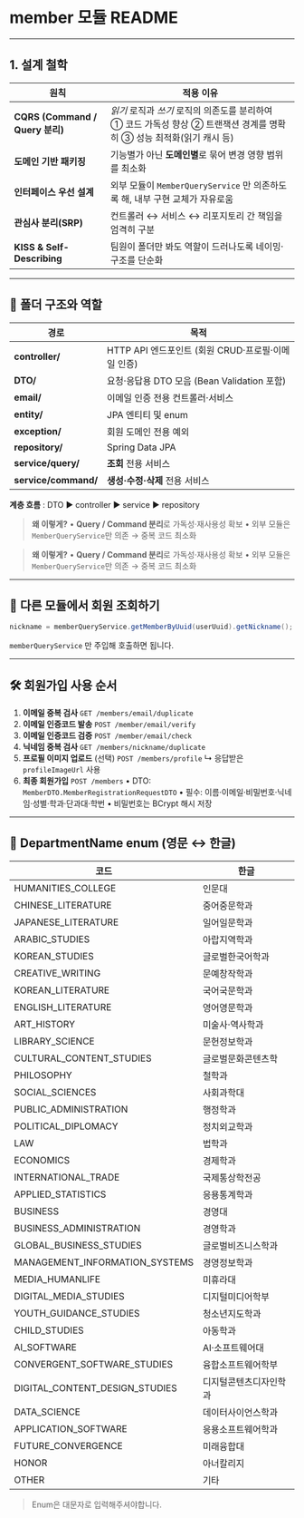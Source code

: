 # member 모듈 README

---
## 1. 설계 철학 

| 원칙 | 적용 이유 |
|------|-----------|
| **CQRS (Command / Query 분리)** | *읽기* 로직과 *쓰기* 로직의 의존도를 분리하여<br>① 코드 가독성 향상 ② 트랜잭션 경계를 명확히 ③ 성능 최적화(읽기 캐시 등) |
| **도메인 기반 패키징** | 기능별가 아닌 **도메인별**로 묶어 변경 영향 범위를 최소화 |
| **인터페이스 우선 설계** | 외부 모듈이 `MemberQueryService` 만 의존하도록 해, 내부 구현 교체가 자유로움 |
| **관심사 분리(SRP)** | 컨트롤러 ↔ 서비스 ↔ 리포지토리 간 책임을 엄격히 구분 |
| **KISS & Self-Describing** | 팀원이 폴더만 봐도 역할이 드러나도록 네이밍·구조를 단순화 |

---

## 📂 폴더 구조와 역할

| 경로                   | 목적                                  |
| -------------------- | ----------------------------------- |
| **controller/**      | HTTP API 엔드포인트 (회원 CRUD·프로필·이메일 인증) |
| **DTO/**             | 요청·응답용 DTO 모음 (Bean Validation 포함)  |
| **email/**           | 이메일 인증 전용 컨트롤러·서비스                  |
| **entity/**          | JPA 엔티티 및 enum                      |
| **exception/**       | 회원 도메인 전용 예외                        |
| **repository/**      | Spring Data JPA                     |
| **service/query/**   | **조회** 전용 서비스                       |
| **service/command/** | **생성·수정·삭제** 전용 서비스                 |

**계층 흐름** : DTO ▶ controller ▶ service ▶ repository

> **왜 이렇게?**
> • **Query / Command 분리**로 가독성·재사용성 확보
> • 외부 모듈은 `MemberQueryService`만 의존 → 중복 코드 최소화

> **왜 이렇게?**
> • **Query / Command 분리**로 가독성·재사용성 확보
> • 외부 모듈은 `MemberQueryService`만 의존 → 중복 코드 최소화

---

## 🔁 다른 모듈에서 회원 조회하기

```java
nickname = memberQueryService.getMemberByUuid(userUuid).getNickname();
```

`memberQueryService` 만 주입해 호출하면 됩니다.

---

## 🛠️ 회원가입 사용 순서

1. **이메일 중복 검사** `GET /members/email/duplicate`
2. **이메일 인증코드 발송** `POST /member/email/verify`
3. **이메일 인증코드 검증** `POST /member/email/check`
4. **닉네임 중복 검사** `GET /members/nickname/duplicate`
5. **프로필 이미지 업로드** (선택) `POST /members/profile`
   ↳ 응답받은 `profileImageUrl` 사용
6. **최종 회원가입** `POST /members`
   • DTO: `MemberDTO.MemberRegistrationRequestDTO`
   • 필수: 이름·이메일·비밀번호·닉네임·성별·학과·단과대·학번
   • 비밀번호는 BCrypt 해시 저장

---


## 📜 DepartmentName enum (영문 ↔ 한글)

| 코드                                | 한글          |
| --------------------------------- | ----------- |
| HUMANITIES\_COLLEGE               | 인문대         |
| CHINESE\_LITERATURE               | 중어중문학과      |
| JAPANESE\_LITERATURE              | 일어일문학과      |
| ARABIC\_STUDIES                   | 아랍지역학과      |
| KOREAN\_STUDIES                   | 글로벌한국어학과    |
| CREATIVE\_WRITING                 | 문예창작학과      |
| KOREAN\_LITERATURE                | 국어국문학과      |
| ENGLISH\_LITERATURE               | 영어영문학과      |
| ART\_HISTORY                      | 미술사·역사학과    |
| LIBRARY\_SCIENCE                  | 문헌정보학과      |
| CULTURAL\_CONTENT\_STUDIES        | 글로벌문화콘텐츠학   |
| PHILOSOPHY                        | 철학과         |
| SOCIAL\_SCIENCES                  | 사회과학대       |
| PUBLIC\_ADMINISTRATION            | 행정학과        |
| POLITICAL\_DIPLOMACY              | 정치외교학과      |
| LAW                               | 법학과         |
| ECONOMICS                         | 경제학과        |
| INTERNATIONAL\_TRADE              | 국제통상학전공     |
| APPLIED\_STATISTICS               | 응용통계학과      |
| BUSINESS                          | 경영대         |
| BUSINESS\_ADMINISTRATION          | 경영학과        |
| GLOBAL\_BUSINESS\_STUDIES         | 글로벌비즈니스학과   |
| MANAGEMENT\_INFORMATION\_SYSTEMS  | 경영정보학과      |
| MEDIA\_HUMANLIFE                  | 미휴라대        |
| DIGITAL\_MEDIA\_STUDIES           | 디지털미디어학부    |
| YOUTH\_GUIDANCE\_STUDIES          | 청소년지도학과     |
| CHILD\_STUDIES                    | 아동학과        |
| AI\_SOFTWARE                      | AI·소프트웨어대   |
| CONVERGENT\_SOFTWARE\_STUDIES     | 융합소프트웨어학부   |
| DIGITAL\_CONTENT\_DESIGN\_STUDIES | 디지털콘텐츠디자인학과 |
| DATA\_SCIENCE                     | 데이터사이언스학과   |
| APPLICATION\_SOFTWARE             | 응용소프트웨어학과   |
| FUTURE\_CONVERGENCE               | 미래융합대       |
| HONOR                             | 아너칼리지       |
| OTHER                             | 기타          |

> Enum은 대문자로 입력해주셔야합니다. 
